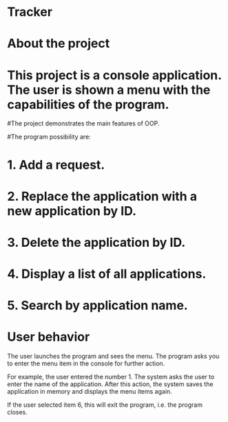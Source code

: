 # Tracker

 # About the project
 
 # This project is a console application. The user is shown a menu with the capabilities of the program.
 #The project demonstrates the main features of OOP.
 
#The program possibility are:
 
 # 1. Add a request.
 
 # 2. Replace the application with a new application by ID.
 
 # 3. Delete the application by ID.
 
 # 4. Display a list of all applications.
 
 # 5. Search by application name.
 
  # User behavior
 
 The user launches the program and sees the menu. The program asks you to enter the menu item in the console for further action.
 
 For example, the user entered the number 1. The system asks the user to enter the name of the application. After this action, 
 the system saves the application in memory and displays the menu items again.
 
 If the user selected item 6, this will exit the program, i.e. the program closes.